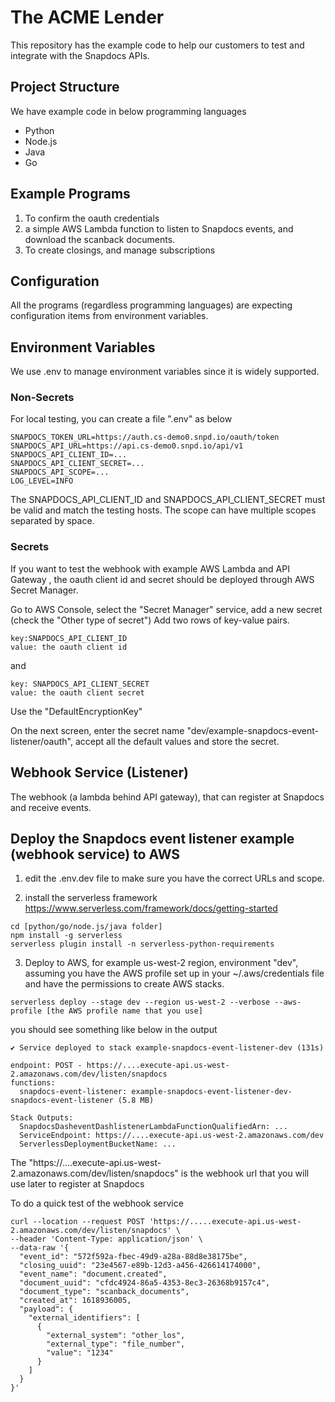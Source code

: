 # The ACME Lender

This repository has the example code to help our customers to test and integrate with the Snapdocs APIs.

## Project Structure

We have example code in below programming languages

* Python
* Node.js
* Java
* Go

## Example Programs

1. To confirm the oauth credentials
2. a simple AWS Lambda function to listen to Snapdocs events, and download the scanback documents.
3. To create closings, and manage subscriptions

## Configuration

All the programs (regardless programming languages) are expecting configuration items from environment variables.

## Environment Variables
We use .env to manage environment variables since it is widely supported.

### Non-Secrets
For local testing, you can create a file ".env" as below

````
SNAPDOCS_TOKEN_URL=https://auth.cs-demo0.snpd.io/oauth/token
SNAPDOCS_API_URL=https://api.cs-demo0.snpd.io/api/v1
SNAPDOCS_API_CLIENT_ID=...
SNAPDOCS_API_CLIENT_SECRET=...
SNAPDOCS_API_SCOPE=...
LOG_LEVEL=INFO
````
The SNAPDOCS_API_CLIENT_ID and SNAPDOCS_API_CLIENT_SECRET must be valid and match the testing hosts.
The scope can have multiple scopes separated by space.

### Secrets

If you want to test the webhook with example AWS Lambda and API Gateway , the oauth client id and secret should be deployed through AWS Secret Manager.

Go to AWS Console, select the "Secret Manager" service, add a new secret (check the "Other type of secret")
Add two rows of key-value pairs.
````
key:SNAPDOCS_API_CLIENT_ID
value: the oauth client id
````
and
````
key: SNAPDOCS_API_CLIENT_SECRET
value: the oauth client secret
````
Use the "DefaultEncryptionKey"

On the next screen, enter the secret name "dev/example-snapdocs-event-listener/oauth", accept all the default values and store the secret.


## Webhook Service (Listener)

The webhook (a lambda behind API gateway), that  can register at Snapdocs and receive events.


## Deploy the Snapdocs event listener example (webhook service) to AWS

1. edit the .env.dev file to make sure you have the correct URLs and scope.

2. install the serverless framework https://www.serverless.com/framework/docs/getting-started

````
cd [python/go/node.js/java folder]
npm install -g serverless
serverless plugin install -n serverless-python-requirements
````

3. Deploy to AWS, for example us-west-2 region, environment "dev", assuming you have the AWS profile set up in your ~/.aws/credentials file and have the permissions to create AWS stacks.

````
serverless deploy --stage dev --region us-west-2 --verbose --aws-profile [the AWS profile name that you use]
````

you should see something like below in the output
````
✔ Service deployed to stack example-snapdocs-event-listener-dev (131s)

endpoint: POST - https://....execute-api.us-west-2.amazonaws.com/dev/listen/snapdocs
functions:
  snapdocs-event-listener: example-snapdocs-event-listener-dev-snapdocs-event-listener (5.8 MB)

Stack Outputs:
  SnapdocsDasheventDashlistenerLambdaFunctionQualifiedArn: ...
  ServiceEndpoint: https://....execute-api.us-west-2.amazonaws.com/dev
  ServerlessDeploymentBucketName: ...

````

The "https://....execute-api.us-west-2.amazonaws.com/dev/listen/snapdocs" is the webhook url that you will use
later to register at Snapdocs

To do a quick test of the webhook service

````
curl --location --request POST 'https://.....execute-api.us-west-2.amazonaws.com/dev/listen/snapdocs' \
--header 'Content-Type: application/json' \
--data-raw '{
  "event_id": "572f592a-fbec-49d9-a28a-88d8e38175be",
  "closing_uuid": "23e4567-e89b-12d3-a456-426614174000",
  "event_name": "document.created",
  "document_uuid": "cfdc4924-86a5-4353-8ec3-26368b9157c4",
  "document_type": "scanback_documents",
  "created_at": 1618936005,
  "payload": {
    "external_identifiers": [
      {
        "external_system": "other_los",
        "external_type": "file_number",
        "value": "1234"
      }
    ]
  }
}'
````
